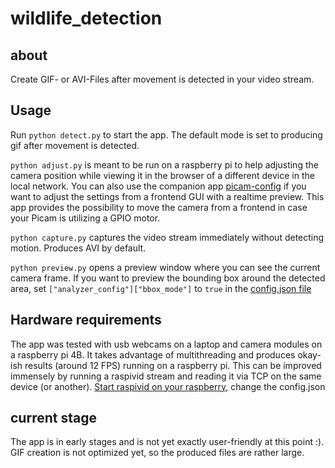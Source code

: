 # wildlife_detection

## about

Create GIF- or AVI-Files after movement is detected in your video stream. 

## Usage

Run `python detect.py` to start the app. The default mode is set to producing gif after movement is detected.

`python adjust.py` is meant to be run on a raspberry pi to help adjusting the camera position while viewing it in the browser of a different device in the local network. 
You can also use the companion app [picam-config](https://github.com/maxupravitelev/picam-config) if you want to adjust the settings from a frontend GUI with a realtime preview. This app provides the possibility to move the camera from a frontend in case your Picam is utilizing a GPIO motor.

`python capture.py` captures the video stream immediately without detecting motion. Produces AVI by default.

`python preview.py` opens a preview window where you can see the current camera frame. If you want to preview the bounding box around the detected area, set `["analyzer_config"]["bbox_mode"]` to `true` in the [config.json file](https://github.com/maxupravitelev/wildlife_detection/tree/main/config)


## Hardware requirements

The app was tested with usb webcams on a laptop and camera modules on a raspberry pi 4B. It takes advantage of multithreading and produces okay-ish results (around 12 FPS) running on a raspberry pi. This can be improved immensely by running a raspivid stream and reading it via TCP on the same device (or another). [Start raspivid on your raspberry](https://wiki.marcluerssen.de/index.php?title=Raspberry_Pi/Camera_streaming#direct_tcp_stream_with_netcat), change the config.json

## current stage

The app is in early stages and is not yet exactly user-friendly at this point :). GIF creation is not optimized yet, so the produced files are rather large.
